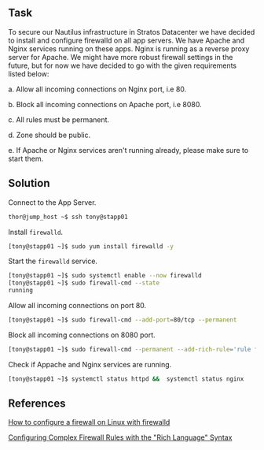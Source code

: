 ## Task
To secure our Nautilus infrastructure in Stratos Datacenter we have decided to install and configure firewalld on all app servers. We have Apache and Nginx services running on these apps. Nginx is running as a reverse proxy server for Apache. We might have more robust firewall settings in the future, but for now we have decided to go with the given requirements listed below:

a. Allow all incoming connections on Nginx port, i.e 80.

b. Block all incoming connections on Apache port, i.e 8080.

c. All rules must be permanent.

d. Zone should be public.

e. If Apache or Nginx services aren't running already, please make sure to start them.
## Solution

Connect to the App Server.
```sh
thor@jump_host ~$ ssh tony@stapp01
```

Install `firewalld`.
```sh
[tony@stapp01 ~]$ sudo yum install firewalld -y
```

Start the `firewalld` service.
```sh
[tony@stapp01 ~]$ sudo systemctl enable --now firewalld
[tony@stapp01 ~]$ sudo firewall-cmd --state
running
```
Allow all incoming connections on port 80.
```sh
[tony@stapp01 ~]$ sudo firewall-cmd --add-port=80/tcp --permanent
```

Block all incoming connections on 8080 port.
```sh
[tony@stapp01 ~]$ sudo firewall-cmd --permanent --add-rich-rule='rule family=ipv4 port port="8080" protocol="tcp" reject'
```
Check if Appache and Nginx services are running.
```sh
[tony@stapp01 ~]$ systemctl status httpd &&  systemctl status nginx
```


## References

[How to configure a firewall on Linux with firewalld](https://www.redhat.com/sysadmin/firewalld-linux-firewall)

[Configuring Complex Firewall Rules with the "Rich Language" Syntax](https://access.redhat.com/documentation/en-us/red_hat_enterprise_linux/7/html/security_guide/configuring_complex_firewall_rules_with_the_rich-language_syntax)
